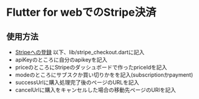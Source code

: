 # Flutter for webでのStripe決済

## 使用方法
* [Stripeへの登録](https://stripe.com/jp)
以下、lib/stripe_checkout.dartに記入
* apiKeyのところに自分のapikeyを記入
* priceのところにStripeのダッシュボードで作ったpriceIdを記入
* modeのところにサブスクか買い切りかをを記入(subscriptionかpayment)
* successUrlに購入処理完了後のページのURLを記入
* cancelUrlに購入をキャンセルした場合の移動先ページのURlを記入
